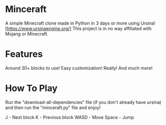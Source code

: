 # Minceraft
A simple Minecraft clone made in Python in 3 days or more using Ursina! [https://www.ursinaengine.org/]
This project is in no way affiliated with Mojang or Minecraft.

# Features
Around 30+ blocks to use!
Easy customization! Really!
And much more!

# How To Play
Run the "download-all-dependencies" file (if you don't already have ursina) and then run the "minceraft.py" file and enjoy!

J - Next block
K - Previous block
WASD -  Move
Space - Jump
